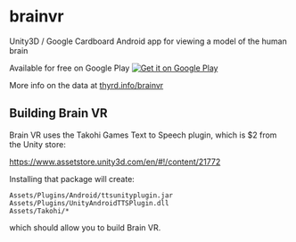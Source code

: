 # brainvr
Unity3D / Google Cardboard Android app for viewing a model of the human brain

Available for free on Google Play <a target="_blank" href="https://play.google.com/store/apps/details?id=org.thyrd.brainvr">
<img alt="Get it on Google Play" src="https://developer.android.com/images/brand/en_generic_rgb_wo_45.png" /> </a>

More info on the data at <a target="_blank" href="http://thyrd.info/brainvr">thyrd.info/brainvr</a>

## Building Brain VR
Brain VR uses the Takohi Games Text to Speech plugin,
which is $2 from the Unity store:

https://www.assetstore.unity3d.com/en/#!/content/21772

Installing that package will create:

	Assets/Plugins/Android/ttsunityplugin.jar
	Assets/Plugins/UnityAndroidTTSPlugin.dll
	Assets/Takohi/*

which should allow you to build Brain VR.
